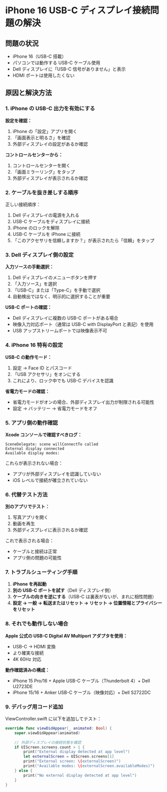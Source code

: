 # iPhone 16 USB-C ディスプレイ接続問題の解決

## 問題の状況
- iPhone 16（USB-C 搭載）
- パソコンでは動作する USB-C ケーブル使用
- Dell ディスプレイに「USB-C 信号がありません」と表示
- HDMI ポートは使用したくない

## 原因と解決方法

### 1. iPhone の USB-C 出力を有効にする

**設定を確認：**
1. iPhone の「設定」アプリを開く
2. 「画面表示と明るさ」を確認
3. 外部ディスプレイの設定があるか確認

**コントロールセンターから：**
1. コントロールセンターを開く
2. 「画面ミラーリング」をタップ
3. 外部ディスプレイが表示されるか確認

### 2. ケーブルを抜き差しする順序

正しい接続順序：
1. Dell ディスプレイの電源を入れる
2. USB-C ケーブルをディスプレイに接続
3. iPhone のロックを解除
4. USB-C ケーブルを iPhone に接続
5. 「このアクセサリを信頼しますか？」が表示されたら「信頼」をタップ

### 3. Dell ディスプレイ側の設定

**入力ソースの手動選択：**
1. Dell ディスプレイのメニューボタンを押す
2. 「入力ソース」を選択
3. 「USB-C」または「Type-C」を手動で選択
4. 自動検出ではなく、明示的に選択することが重要

**USB-C ポートの確認：**
- Dell ディスプレイに複数の USB-C ポートがある場合
- 映像入力対応ポート（通常は USB-C with DisplayPort と表記）を使用
- USB アップストリームポートでは映像表示不可

### 4. iPhone 16 特有の設定

**USB-C の動作モード：**
1. 設定 → Face ID とパスコード
2. 「USB アクセサリ」をオンにする
3. これにより、ロック中でも USB-C デバイスを認識

**省電力モードの確認：**
- 省電力モードがオンの場合、外部ディスプレイ出力が制限される可能性
- 設定 → バッテリー → 省電力モードをオフ

### 5. アプリ側の動作確認

**Xcode コンソールで確認すべきログ：**
```
SceneDelegate: scene willConnectTo called
External display connected
Available display modes:
```

これらが表示されない場合：
- アプリが外部ディスプレイを認識していない
- iOS レベルで接続が確立されていない

### 6. 代替テスト方法

**別のアプリでテスト：**
1. 写真アプリを開く
2. 動画を再生
3. 外部ディスプレイに表示されるか確認

これで表示される場合：
- ケーブルと接続は正常
- アプリ側の問題の可能性

### 7. トラブルシューティング手順

1. **iPhone を再起動**
2. **別の USB-C ポートを試す**（Dell ディスプレイ側）
3. **ケーブルの向きを逆にする**（USB-C は裏表がないが、まれに相性問題）
4. **設定 → 一般 → 転送またはリセット → リセット → 位置情報とプライバシーをリセット**

### 8. それでも動作しない場合

**Apple 公式の USB-C Digital AV Multiport アダプタを使用：**
- USB-C → HDMI 変換
- より確実な接続
- 4K 60Hz 対応

**動作確認済みの構成：**
- iPhone 15 Pro/16 + Apple USB-C ケーブル（Thunderbolt 4）+ Dell U2723DE
- iPhone 15/16 + Anker USB-C ケーブル（映像対応）+ Dell S2722DC

### 9. デバッグ用コード追加

ViewController.swift に以下を追加してテスト：

```swift
override func viewDidAppear(_ animated: Bool) {
    super.viewDidAppear(animated)
    
    // 外部ディスプレイの接続状態を確認
    if UIScreen.screens.count > 1 {
        print("External display detected at app level")
        let externalScreen = UIScreen.screens[1]
        print("External screen: \(externalScreen)")
        print("Available modes: \(externalScreen.availableModes)")
    } else {
        print("No external display detected at app level")
    }
}
```